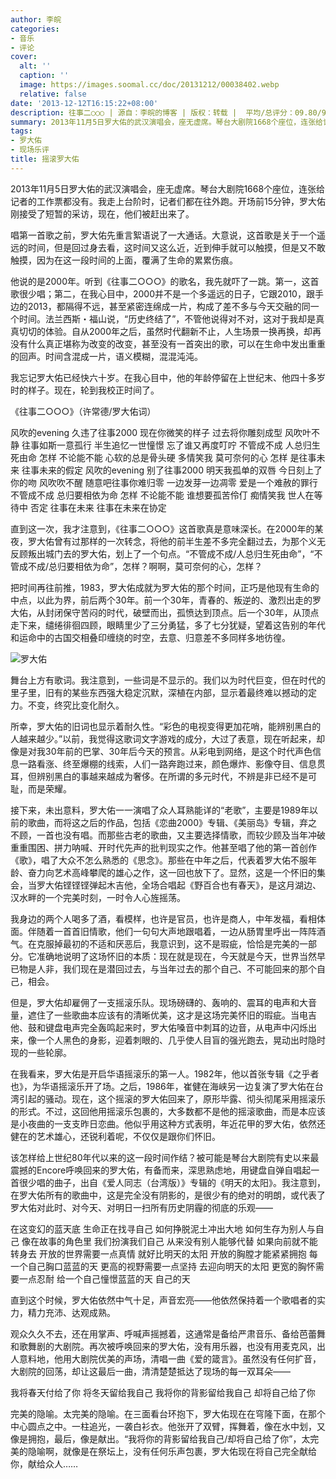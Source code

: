 ```yaml
---
author: 李皖
categories:
- 音乐
- 评论
cover:
  alt: ''
  caption: ''
  image: https://images.soomal.cc/doc/20131212/00038402.webp
  relative: false
date: '2013-12-12T16:15:22+08:00'
description: 往事二○○○ | 源自：李皖的博客 | 版权：转载 |  平均/总评分：09.80/98
summary: 2013年11月5日罗大佑的武汉演唱会，座无虚席。琴台大剧院1668个座位，连张给记者的工作票都没有。我走上台阶时，记者们都在往外跑。开场前15分钟，罗大佑刚接受了短暂的采访，现在，他们被赶出来了。唱第一首歌之前，罗大佑先重言絮语说了一大通话。大意说，这首歌是关于一个遥远的时间……
tags:
- 罗大佑
- 现场乐评
title: 摇滚罗大佑
---
```


2013年11月5日罗大佑的武汉演唱会，座无虚席。琴台大剧院1668个座位，连张给记者的工作票都没有。我走上台阶时，记者们都在往外跑。开场前15分钟，罗大佑刚接受了短暂的采访，现在，他们被赶出来了。

唱第一首歌之前，罗大佑先重言絮语说了一大通话。大意说，这首歌是关于一个遥远的时间，但是回过身去看，这时间又这么近，近到伸手就可以触摸，但是又不敢触摸，因为在这一段时间的上面，覆满了生命的累累伤痕。

他说的是2000年。听到《往事二○○○》的歌名，我先就吓了一跳。第一，这首歌很少唱；第二，在我心目中，2000并不是一个多遥远的日子，它跟2010，跟手边的2013，都隔得不远，甚至紧密连绵成一片，构成了差不多与今天交融的同一个时间。法兰西斯・福山说，“历史终结了”，不管他说得对不对，这对于我却是真真切切的体验。自从2000年之后，虽然时代翻新不止，人生场景一换再换，却再没有什么真正堪称为改变的改变，甚至没有一首突出的歌，可以在生命中发出重重的回声。时间含混成一片，语义模糊，混混沌沌。

我忘记罗大佑已经快六十岁。在我心目中，他的年龄停留在上世纪末、他四十多岁时的样子。现在，轮到我校正时间了。


《往事二○○○》（许常德/罗大佑词）

风吹的evening 久违了往事2000
现在你微笑的样子 过去将你雕刻成型
风吹叶不静 往事如斯一意孤行
半生追忆一世憧憬 忘了谁又再度叮咛
不管成不成 人总归生死由命 怎样
不论能不能 心软的总是骨头硬
多情笑我 莫可奈何的心 怎样
是往事未来 往事未来的假定
风吹的evening 别了往事2000
明天我孤单的双唇 今日刻上了你的吻
风吹吹不醒 随意吧往事你难归零
一边发芽一边凋零 爱是一个难赦的罪行
不管成不成 总归要相依为命 怎样
不论能不能 谁想要孤苦伶仃
痴情笑我 世人在等待中 否定
往事在未来 往事在未来在协定


直到这一次，我才注意到，《往事二○○○》这首歌真是意味深长。在2000年的某夜，罗大佑曾有过那样的一次转念，将他的前半生差不多完全翻过去，为那个义无反顾叛出城门去的罗大佑，划上了一个句点。“不管成不成/人总归生死由命”，“不管成不成/总归要相依为命”，怎样？啊啊，莫可奈何的心，怎样？

把时间再往前推，1983，罗大佑成就为罗大佑的那个时间，正巧是他现有生命的中点，以此为界，前后两个30年。前一个30年，青春的、叛逆的、激烈出走的罗大佑，从封闭保守苦闷的时代，破壁而出，孤愤达到顶点。后一个30年，从顶点走下来，缱绻徘徊四顾，眼睛里少了三分勇猛，多了七分犹疑，望着这告别的年代和运命中的古国交相叠印缠绕的时空，去意、归意差不多同样多地彷徨。

![罗大佑](https://images.soomal.cc/doc/20131212/00038401_01.webp)





舞台上方有歌词。我注意到，一些词是不显示的。我们以为时代巨变，但在时代的里子里，旧有的某些东西强大稳定沉默，深植在内部，显示着最终难以撼动的定力。不变，终究比变化耐久。

所幸，罗大佑的旧词也显示着耐久性。“彩色的电视变得更加花哨，能辨别黑白的人越来越少。”以前，我觉得这歌词文字游戏的成分，大过了表意，现在听起来，却像是对我30年前的巴掌、30年后今天的预言。从彩电到网络，是这个时代声色信息一路看涨、终至爆棚的线索，人们一路奔跑过来，颜色爆炸、影像夺目、信息贯耳，但辨别黑白的事越来越成为奢侈。在所谓的多元时代，不辨是非已经不是可耻，而是荣耀。

接下来，未出意料，罗大佑一一演唱了众人耳熟能详的“老歌”，主要是1989年以前的歌曲，而将这之后的作品，包括《恋曲2000》专辑、《美丽岛》专辑，弃之不顾，一首也没有唱。而那些古老的歌曲，又主要选择情歌，而较少顾及当年冲破重重围困、拼力呐喊、开时代先声的批判现实之作。他甚至唱了他的第一首创作《歌》，唱了大众不怎么熟悉的《思念》。那些在中年之后，代表着罗大佑不服年龄、奋力向艺术高峰攀爬的雄心之作，这一回也放下了。显然，这是一个怀旧的集会，当罗大佑铿铿铿弹起木吉他，全场合唱起《野百合也有春天》，是这月湖边、汉水畔的一个完美时刻，一时令人心旌摇荡。

我身边的两个人喝多了酒，看模样，也许是官员，也许是商人，中年发福，看相体面。伴随着一首首旧情歌，他们一句句大声地跟唱着，一边从肠胃里呼出一阵阵酒气。在克服掉最初的不适和厌恶后，我意识到，这不是瑕疵，恰恰是完美的一部分。它准确地说明了这场怀旧的本质：现在就是现在，今天就是今天，世界当然早已物是人非，我们现在是潜回过去，与当年过去的那个自己、不可能回来的那个自己，相会。

但是，罗大佑却雇佣了一支摇滚乐队。现场磅礴的、轰响的、震耳的电声和大音量，遮住了一些歌曲本应该有的清晰优美，这才是这场完美怀旧的瑕疵。当电吉他、鼓和键盘电声完全轰鸣起来时，罗大佑嗓音中刺耳的边音，从电声中闪烁出来，像一个人黑色的身影，迎着刺眼的、几乎使人目盲的强光跑去，晃动出时隐时现的一些轮廓。

在我看来，罗大佑是开启华语摇滚乐的第一人。1982年，他以首张专辑《之乎者也》，为华语摇滚乐开了场。之后，1986年，崔健在海峡另一边复演了罗大佑在台湾引起的骚动。现在，这个摇滚的罗大佑回来了，原形毕露、彻头彻尾采用摇滚乐的形式。不过，这回他用摇滚乐包裹的，大多数都不是他的摇滚歌曲，而是本应该是小夜曲的一支支昨日恋曲。他似乎用这种方式表明，年近花甲的罗大佑，依然还健在的艺术雄心，还锐利着呢，不仅仅是跟你们怀旧。

该怎样给上世纪80年代以来的这一段时间作结？被可能是琴台大剧院有史以来最震撼的Encore呼唤回来的罗大佑，有备而来，深思熟虑地，用键盘自弹自唱起一首很少唱的曲子，出自《爱人同志（台湾版）》专辑的《明天的太阳》。我注意到，在罗大佑所有的歌曲中，这是完全没有阴影的，是很少有的绝对的明朗，或代表了罗大佑对此时、对今天、对明日一扫所有历史阴霾的彻底的乐观――


在这变幻的蓝天底 生命正在找寻自己
如何挣脱泥土冲出大地 如何生存为别人与自己
像在故事的角色里 我们扮演我们自己
从来没有别人能够代替 如果向前就不能转身去
开放的世界需要一点真情 就好比明天的太阳
开放的胸膛才能紧紧拥抱 每一个自己胸口蓝蓝的天
更高的视野需要一点坚持 去迎向明天的太阳
更宽的胸怀需要一点忍耐 给一个自己憧憬蓝蓝的天
自己的天


直到这个时候，罗大佑依然中气十足，声音宏亮――他依然保持着一个歌唱者的实力，精力充沛、达观成熟。

观众久久不去，还在用掌声、呼喊声摇撼着，这通常是备给严肃音乐、备给芭蕾舞和歌舞剧的大剧院。再次被呼唤回来的罗大佑，没有用乐器，也没有用麦克风，出人意料地，他用大剧院优美的声场，清唱一曲《爱的箴言》。虽然没有任何扩音，大剧院的回荡，却让这最后一曲，清清楚楚抵达了现场的每一双耳朵――


我将春天付给了你 将冬天留给我自己
我将你的背影留给我自己 却将自己给了你


完美的隐喻。太完美的隐喻。在三面看台环抱下，罗大佑现在在穹隆下面，在那个中心圆点之中。一柱追光，一袭白衫衣。他张开了双臂，挥舞着，像在水中划，又像是拥抱，最后，像是献出。“我将你的背影留给我自己/却将自己给了你”，太完美的隐喻啊，就像是在祭坛上，没有任何乐声包裹，罗大佑现在将自己完全献给你，献给众人……
